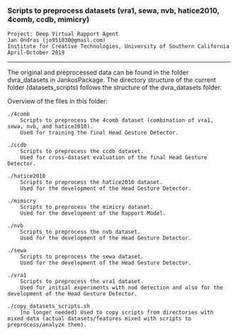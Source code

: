 ### Scripts to preprocess datasets (vra1, sewa, nvb, hatice2010, 4comb, ccdb, mimicry)

	Project: Deep Virtual Rapport Agent
	Jan Ondras (jo951030@gmail.com)
	Institute for Creative Technologies, University of Southern California
	April-October 2019
------------


The original and preprocessed data can be found in the folder dvra_datasets in JankosPackage. The directory structure of the current folder (datasets_scripts) follows the structure of the dvra_datasets folder. 


Overview of the files in this folder:
	
	./4comb
		Scripts to preprocess the 4comb dataset (combination of vra1, sewa, nvb, and hatice2010). 
		Used for training the final Head Gesture Detector.

	./ccdb
		Scripts to preprocess the ccdb dataset. 
		Used for cross-dataset evaluation of the final Head Gesture Detector.

	./hatice2010
		Scripts to preprocess the hatice2010 dataset. 
		Used for the development of the Head Gesture Detector.

	./mimicry
		Scripts to preprocess the mimicry dataset. 
		Used for the development of the Rapport Model. 

	./nvb
		Scripts to preprocess the nvb dataset. 
		Used for the development of the Head Gesture Detector. 

	./sewa
		Scripts to preprocess the sewa dataset. 
		Used for the development of the Head Gesture Detector. 

	./vra1
		Scripts to preprocess the vra1 dataset. 
		Used for initial experiments with nod detection and also for the development of the Head Gesture Detector.

	./copy_datasets_scripts.sh
		[no longer needed] Used to copy scripts from directories with mixed data (actual datasets/features mixed with scripts to preprocess/analyze them).
